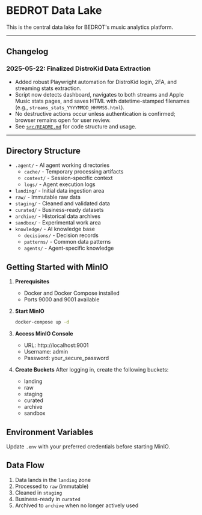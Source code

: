 # BEDROT Data Lake

This is the central data lake for BEDROT's music analytics platform.

---

## Changelog

### 2025-05-22: Finalized DistroKid Data Extraction
- Added robust Playwright automation for DistroKid login, 2FA, and streaming stats extraction.
- Script now detects dashboard, navigates to both streams and Apple Music stats pages, and saves HTML with datetime-stamped filenames (e.g., `streams_stats_YYYYMMDD_HHMMSS.html`).
- No destructive actions occur unless authentication is confirmed; browser remains open for user review.
- See [`src/README.md`](src/README.md) for code structure and usage.
---

## Directory Structure

- `.agent/` - AI agent working directories
  - `cache/` - Temporary processing artifacts
  - `context/` - Session-specific context
  - `logs/` - Agent execution logs
- `landing/` - Initial data ingestion area
- `raw/` - Immutable raw data
- `staging/` - Cleaned and validated data
- `curated/` - Business-ready datasets
- `archive/` - Historical data archives
- `sandbox/` - Experimental work area
- `knowledge/` - AI knowledge base
  - `decisions/` - Decision records
  - `patterns/` - Common data patterns
  - `agents/` - Agent-specific knowledge

## Getting Started with MinIO

1. **Prerequisites**
   - Docker and Docker Compose installed
   - Ports 9000 and 9001 available

2. **Start MinIO**
   ```bash
   docker-compose up -d
   ```

3. **Access MinIO Console**
   - URL: http://localhost:9001
   - Username: admin
   - Password: your_secure_password

4. **Create Buckets**
   After logging in, create the following buckets:
   - landing
   - raw
   - staging
   - curated
   - archive
   - sandbox

## Environment Variables

Update `.env` with your preferred credentials before starting MinIO.

## Data Flow

1. Data lands in the `landing` zone
2. Processed to `raw` (immutable)
3. Cleaned in `staging`
4. Business-ready in `curated`
5. Archived to `archive` when no longer actively used
